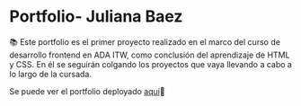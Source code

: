 # Portfolio- Juliana Baez
📚 Este portfolio es el primer proyecto realizado en el marco del curso de desarrollo frontend en ADA ITW, como conclusión del aprendizaje de HTML y CSS.
En él se seguirán colgando los proyectos que vaya llevando a cabo a lo largo de la cursada. 

Se puede ver el portfolio deployado [aquí](https://julianabaezz.github.io/portfolio-ada/)🌱
